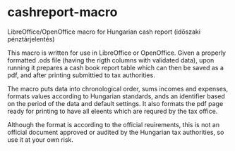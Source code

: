 # cashreport-macro
LibreOffice/OpenOffice macro for Hungarian cash report (időszaki pénztárjelentés)

This macro is written for use in LibreOffice or OpenOffice. Given a properly formatted .ods file (having the rigth columns with validated data), upon running it prepares a cash book report table which can then be saved as a pdf, and after printing submittied to tax authorities.

The macro puts data into chronological order, sums incomes and expenses, formats values according to Hungarian standards, ands an identifier based on the period of the data and default settings. It also formats the pdf page ready for printing to have all eleents which are requred by the tax office.

Although the format is according to the official reuirements, this is not an official document approved or audited by the Hungarian tax authorities, so use it at your own risk.

